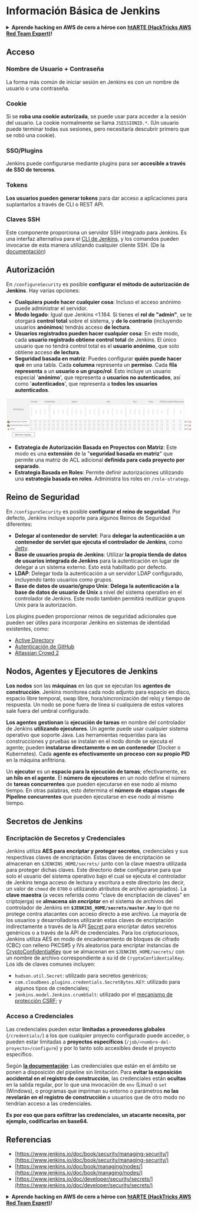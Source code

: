 # Información Básica de Jenkins

<details>

<summary><strong>Aprende hacking en AWS de cero a héroe con</strong> <a href="https://training.hacktricks.xyz/courses/arte"><strong>htARTE (HackTricks AWS Red Team Expert)</strong></a><strong>!</strong></summary>

Otras formas de apoyar a HackTricks:

* Si quieres ver a tu **empresa anunciada en HackTricks** o **descargar HackTricks en PDF** revisa los [**PLANES DE SUSCRIPCIÓN**](https://github.com/sponsors/carlospolop)!
* Consigue el [**merchandising oficial de PEASS & HackTricks**](https://peass.creator-spring.com)
* Descubre [**La Familia PEASS**](https://opensea.io/collection/the-peass-family), nuestra colección de [**NFTs**](https://opensea.io/collection/the-peass-family) exclusivos
* **Únete al** 💬 [**grupo de Discord**](https://discord.gg/hRep4RUj7f) o al [**grupo de telegram**](https://t.me/peass) o **sígueme** en **Twitter** 🐦 [**@carlospolopm**](https://twitter.com/carlospolopm)**.**
* **Comparte tus trucos de hacking enviando PRs a los repositorios de GitHub de** [**HackTricks**](https://github.com/carlospolop/hacktricks) y [**HackTricks Cloud**](https://github.com/carlospolop/hacktricks-cloud).

</details>

## Acceso

### Nombre de Usuario + Contraseña

La forma más común de iniciar sesión en Jenkins es con un nombre de usuario o una contraseña.

### Cookie

Si se **roba una cookie autorizada**, se puede usar para acceder a la sesión del usuario. La cookie normalmente se llama `JSESSIONID.*`. (Un usuario puede terminar todas sus sesiones, pero necesitaría descubrir primero que se robó una cookie).

### SSO/Plugins

Jenkins puede configurarse mediante plugins para ser **accesible a través de SSO de terceros**.

### Tokens

**Los usuarios pueden generar tokens** para dar acceso a aplicaciones para suplantarlos a través de CLI o REST API.

### Claves SSH

Este componente proporciona un servidor SSH integrado para Jenkins. Es una interfaz alternativa para el [CLI de Jenkins](https://www.jenkins.io/doc/book/managing/cli/), y los comandos pueden invocarse de esta manera utilizando cualquier cliente SSH. (De la [documentación](https://plugins.jenkins.io/sshd/))

## Autorización

En `/configureSecurity` es posible **configurar el método de autorización de Jenkins**. Hay varias opciones:

* **Cualquiera puede hacer cualquier cosa**: Incluso el acceso anónimo puede administrar el servidor.
* **Modo legado**: Igual que Jenkins <1.164. Si tienes el **rol de "admin"**, se te otorgará **control total** sobre el sistema, y **de lo contrario** (incluyendo usuarios **anónimos**) tendrás acceso **de lectura**.
* **Usuarios registrados pueden hacer cualquier cosa**: En este modo, cada **usuario registrado obtiene control total** de Jenkins. El único usuario que no tendrá control total es el **usuario anónimo**, que solo obtiene acceso **de lectura**.
* **Seguridad basada en matriz**: Puedes configurar **quién puede hacer qué** en una tabla. Cada **columna** representa un **permiso**. Cada **fila** **representa** a un **usuario o un grupo/rol**. Esto incluye un usuario especial '**anónimo**', que representa a **usuarios no autenticados**, así como '**autenticados**', que representa a **todos los usuarios autenticados**.

![](<../../.gitbook/assets/image (40).png>)

* **Estrategia de Autorización Basada en Proyectos con Matriz**: Este modo es una **extensión** de la "**seguridad basada en matriz**" que permite una matriz de ACL adicional **definida para cada proyecto por separado**.
* **Estrategia Basada en Roles**: Permite definir autorizaciones utilizando una **estrategia basada en roles**. Administra los roles en `/role-strategy`.

## **Reino de Seguridad**

En `/configureSecurity` es posible **configurar el reino de seguridad**. Por defecto, Jenkins incluye soporte para algunos Reinos de Seguridad diferentes:

* **Delegar al contenedor de servlet**: Para **delegar la autenticación a un contenedor de servlet que ejecuta el controlador de Jenkins**, como [Jetty](https://www.eclipse.org/jetty/).
* **Base de usuarios propia de Jenkins**: Utilizar **la propia tienda de datos de usuarios integrada de Jenkins** para la autenticación en lugar de delegar a un sistema externo. Esto está habilitado por defecto.
* **LDAP**: Delegar toda la autenticación a un servidor LDAP configurado, incluyendo tanto usuarios como grupos.
* **Base de datos de usuario/grupo Unix**: **Delega la autenticación a la base de datos de usuario de Unix** a nivel del sistema operativo en el controlador de Jenkins. Este modo también permitirá reutilizar grupos Unix para la autorización.

Los plugins pueden proporcionar reinos de seguridad adicionales que pueden ser útiles para incorporar Jenkins en sistemas de identidad existentes, como:

* [Active Directory](https://plugins.jenkins.io/active-directory)
* [Autenticación de GitHub](https://plugins.jenkins.io/github-oauth)
* [Atlassian Crowd 2](https://plugins.jenkins.io/crowd2)

## Nodos, Agentes y Ejecutores de Jenkins

**Los nodos** son las **máquinas** en las que se ejecutan los **agentes de construcción**. Jenkins monitorea cada nodo adjunto para espacio en disco, espacio libre temporal, swap libre, hora/sincronización del reloj y tiempo de respuesta. Un nodo se pone fuera de línea si cualquiera de estos valores sale fuera del umbral configurado.

**Los agentes** **gestionan** la **ejecución de tareas** en nombre del controlador de Jenkins **utilizando ejecutores**. Un agente puede usar cualquier sistema operativo que soporte Java. Las herramientas requeridas para las construcciones y pruebas se instalan en el nodo donde se ejecuta el agente; pueden **instalarse directamente o en un contenedor** (Docker o Kubernetes). Cada **agente es efectivamente un proceso con su propio PID** en la máquina anfitriona.

Un **ejecutor** es un **espacio para la ejecución de tareas**; efectivamente, es **un hilo en el agente**. El **número de ejecutores** en un nodo define el número de **tareas concurrentes** que pueden ejecutarse en ese nodo al mismo tiempo. En otras palabras, esto determina el **número de etapas `stages` de Pipeline concurrentes** que pueden ejecutarse en ese nodo al mismo tiempo.

## Secretos de Jenkins

### Encriptación de Secretos y Credenciales

Jenkins utiliza **AES para encriptar y proteger secretos**, credenciales y sus respectivas claves de encriptación. Estas claves de encriptación se almacenan en `$JENKINS_HOME/secrets/` junto con la clave maestra utilizada para proteger dichas claves. Este directorio debe configurarse para que solo el usuario del sistema operativo bajo el cual se ejecuta el controlador de Jenkins tenga acceso de lectura y escritura a este directorio (es decir, un valor de `chmod` de `0700` o utilizando atributos de archivo apropiados). La **clave maestra** (a veces referida como "clave de encriptación de claves" en criptojerga) se **almacena** _**sin encriptar**_ en el sistema de archivos del controlador de Jenkins en **`$JENKINS_HOME/secrets/master.key`** lo que no protege contra atacantes con acceso directo a ese archivo. La mayoría de los usuarios y desarrolladores utilizarán estas claves de encriptación indirectamente a través de la API [Secret](https://javadoc.jenkins.io/byShortName/Secret) para encriptar datos secretos genéricos o a través de la API de credenciales. Para los criptocuriosos, Jenkins utiliza AES en modo de encadenamiento de bloques de cifrado (CBC) con relleno PKCS#5 y IVs aleatorios para encriptar instancias de [CryptoConfidentialKey](https://javadoc.jenkins.io/byShortName/CryptoConfidentialKey) que se almacenan en `$JENKINS_HOME/secrets/` con un nombre de archivo correspondiente a su id de `CryptoConfidentialKey`. Los ids de claves comunes incluyen:

* `hudson.util.Secret`: utilizado para secretos genéricos;
* `com.cloudbees.plugins.credentials.SecretBytes.KEY`: utilizado para algunos tipos de credenciales;
* `jenkins.model.Jenkins.crumbSalt`: utilizado por el [mecanismo de protección CSRF](https://www.jenkins.io/doc/book/managing/security/#cross-site-request-forgery); y
### Acceso a Credenciales

Las credenciales pueden estar **limitadas a proveedores globales** (`/credentials/`) a los que cualquier proyecto configurado puede acceder, o pueden estar limitadas a **proyectos específicos** (`/job/<nombre-del-proyecto>/configure`) y por lo tanto solo accesibles desde el proyecto específico.

Según [**la documentación**](https://www.jenkins.io/blog/2019/02/21/credentials-masking/): Las credenciales que están en el ámbito se ponen a disposición del pipeline sin limitación. Para **evitar la exposición accidental en el registro de construcción**, las credenciales están **ocultas** en la salida regular, por lo que una invocación de `env` (Linux) o `set` (Windows), o programas que impriman su entorno o parámetros **no las revelarán en el registro de construcción** a usuarios que de otro modo no tendrían acceso a las credenciales.

**Es por eso que para exfiltrar las credenciales, un atacante necesita, por ejemplo, codificarlas en base64.**

## Referencias

* [https://www.jenkins.io/doc/book/security/managing-security/](https://www.jenkins.io/doc/book/security/managing-security/)
* [https://www.jenkins.io/doc/book/managing/nodes/](https://www.jenkins.io/doc/book/managing/nodes/)
* [https://www.jenkins.io/doc/developer/security/secrets/](https://www.jenkins.io/doc/developer/security/secrets/)

<details>

<summary><strong>Aprende hacking en AWS de cero a héroe con</strong> <a href="https://training.hacktricks.xyz/courses/arte"><strong>htARTE (HackTricks AWS Red Team Expert)</strong></a><strong>!</strong></summary>

Otras formas de apoyar a HackTricks:

* Si quieres ver a tu **empresa anunciada en HackTricks** o **descargar HackTricks en PDF** consulta los [**PLANES DE SUSCRIPCIÓN**](https://github.com/sponsors/carlospolop)!
* Consigue el [**merchandising oficial de PEASS & HackTricks**](https://peass.creator-spring.com)
* Descubre [**La Familia PEASS**](https://opensea.io/collection/the-peass-family), nuestra colección de [**NFTs**](https://opensea.io/collection/the-peass-family) exclusivos
* **Únete al** 💬 [**grupo de Discord**](https://discord.gg/hRep4RUj7f) o al [**grupo de Telegram**](https://t.me/peass) o **sígueme** en **Twitter** 🐦 [**@carlospolopm**](https://twitter.com/carlospolopm)**.**
* **Comparte tus trucos de hacking enviando PRs a los repositorios de GitHub** [**HackTricks**](https://github.com/carlospolop/hacktricks) y [**HackTricks Cloud**](https://github.com/carlospolop/hacktricks-cloud).

</details>
